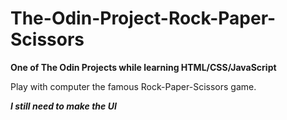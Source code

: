 # The-Odin-Project-Rock-Paper-Scissors

**One of The Odin Projects while learning HTML/CSS/JavaScript**

Play with computer the famous Rock-Paper-Scissors game.

***I still need to make the UI***
